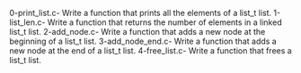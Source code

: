 0-print_list.c- Write a function that prints all the elements of a list_t list.
1-list_len.c- Write a function that returns the number of elements in a linked list_t list.
2-add_node.c- Write a function that adds a new node at the beginning of a list_t list.
3-add_node_end.c- Write a function that adds a new node at the end of a list_t list.
4-free_list.c- Write a function that frees a list_t list.
